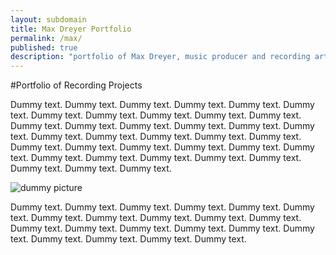 ```yaml
---
layout: subdomain
title: Max Dreyer Portfolio
permalink: /max/
published: true
description: "portfolio of Max Dreyer, music producer and recording artist based in New York."
---
```


#Portfolio of Recording Projects

Dummy text. Dummy text. Dummy text. Dummy text. Dummy text. Dummy text. Dummy text. Dummy text. Dummy text. Dummy text. Dummy text. Dummy text. Dummy text. Dummy text. Dummy text. Dummy text. Dummy text. Dummy text. Dummy text. Dummy text. Dummy text. Dummy text. Dummy text. Dummy text. Dummy text. Dummy text. Dummy text. Dummy text. Dummy text. Dummy text. Dummy text. Dummy text. Dummy text. Dummy text. Dummy text. Dummy text. 

![dummy picture]({{site.baseurl}}/images/00moonn.JPG)

Dummy text. Dummy text. Dummy text. Dummy text. Dummy text. Dummy text. Dummy text. Dummy text. Dummy text. Dummy text. Dummy text. Dummy text. Dummy text. Dummy text. Dummy text. Dummy text. Dummy text. Dummy text. Dummy text. Dummy text. Dummy text. 

